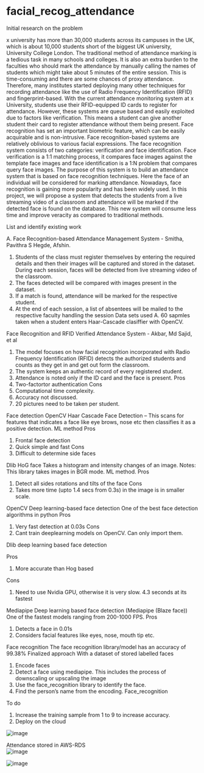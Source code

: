 # facial_recog_attendance

Initial research on the problem

x university has more than 30,000 students across its campuses in the UK, which is about 10,000 students short of the biggest UK university, University College London. The traditional method of attendance marking is a tedious task in many schools and colleges. It is also an extra burden to the faculties who should mark the attendance by manually calling the names of students which might take about 5 minutes of the entire session. This is time-consuming and there are some chances of proxy attendance. Therefore, many institutes started deploying many other techniques for recording attendance like the use of Radio Frequency Identification (RFID) and fingerprint-based. With the current attendance monitoring system at x University, students use their RFID-equipped ID cards to register for attendance. However, these systems are queue based and easily exploited due to factors like verification. This means a student can give another student their card to register attendance without them being present. 
Face recognition has set an important biometric feature, which can be easily acquirable and is non-intrusive. Face recognition-based systems are relatively oblivious to various facial expressions. The face recognition system consists of two categories: verification and face identification. Face verification is a 1:1 matching process, it compares face images against the template face images and face identification is a 1:N problem that compares query face images. The purpose of this system is to build an attendance system that is based on face recognition techniques. Here the face of an individual will be considered for marking attendance. Nowadays, face recognition is gaining more popularity and has been widely used.
In this project, we will propose a system that detects the students from a live streaming video of a classroom and attendance will be marked if the detected face is found on the database. This new system will consume less time and improve veracity as compared to traditional methods. 

List and identify existing work

A. Face Recognition-based Attendance Management System - Smitha, Pavithra S Hegde, Afshin. 
1. Students of the class must register themselves by entering the required details and then their images will be captured and stored in the dataset. During each session, faces will be detected from live streaming video of the classroom.
2. The faces detected will be compared with images present in the dataset.
3. If a match is found, attendance will be marked for the respective student.
4. At the end of each session, a list of absentees will be mailed to the respective faculty handling the session
Data sets used
A. 60 sapmles taken when a student enters
      Haar-Cascade clasiffier with OpenCV.

Face Recognition and RFID Verified Attendance System - Akbar, Md Sajid, et al
1. The model focuses on how facial recognition incorporated with Radio Frequency Identification (RFID) detects the authorized students and counts as they get in and get out form the classroom.
2. The system keeps an authentic record of every registered student.
3. Attendance is noted only if the ID card and the face is present. 
Pros 
1.	Two-factortor authentication
Cons
1.	Computational time complexity. 
2.	Accuracy not discussed.
3.	20 pictures need to be taken per student.

Face detection
OpenCV Haar Cascade Face Detection – This scans for features that indicates a face like eye brows, nose etc then classifies it as a positive detection. ML method
Pros
1.	Frontal face detection
2.	Quick simple and fast
Cons
1.	Difficult to determine side faces

Dlib HoG face
Takes a histogram and intensity changes of an image.
Notes: This library takes images in BGR mode. ML method.
Pros
1. Detect all sides rotations and tilts of the face 
Cons
1.	Takes more time (upto 1.4 secs from 0.3s) in the image is in smaller scale.

OpenCV Deep learning-based face detection
One of the best face detection algorithms in python
Pros
1.	Very fast detection at 0.03s
Cons
1.	Cant train deeplearning models on OpenCV. Can only import them.

Dlib deep learning based face detection

Pros
1.	More accurate than Hog based

Cons
1.	Need to use Nvidia GPU, otherwise it is very slow. 4.3 seconds at its fastest

Mediapipe Deep learning based face detection (Mediapipe (Blaze face))
One of the fastest models ranging from 200-1000 FPS.
Pros
1.	Detects a face in 0.01s
2.	Considers facial features like eyes, nose, mouth tip etc.

Face recognition 
The face recognition library/model has an accuracy of 99.38%
Finalized approach
With a dataset of stored labelled faces
1.	Encode faces
2.	Detect a face using mediapipe. This includes the process of downscaling or upscaling the image
3.	Use the face_recognition library to identify the face.
4.	Find the person’s name from the encoding. 
Face_recognition

To do
1.	Increase the training sample from 1 to 9 to increase accuracy.
2.	Deploy on the cloud


![image](https://user-images.githubusercontent.com/114836975/195599156-ecd683dd-e26a-4f8e-af32-00d1d8c26dde.png)

Attendance stored in AWS-RDS  
![image](https://user-images.githubusercontent.com/114836975/195632819-a7ecaf4f-6860-479a-82c5-4f9e34f988ce.png)

![image](https://user-images.githubusercontent.com/114836975/195632546-b5107dfd-3350-420a-89e5-29d09bc76cae.png)

